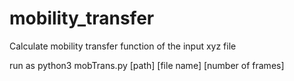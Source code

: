 # mobility_transfer

Calculate mobility transfer function of the input xyz file


run as python3 mobTrans.py [path] [file name] [number of frames]
